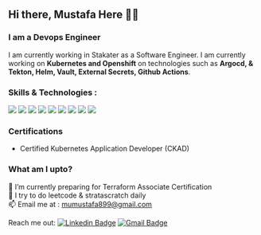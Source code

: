 ## Hi there, Mustafa Here 👋👋

### I am a Devops Engineer

I am currently working in Stakater as a Software Engineer. I am currently working on **Kubernetes and Openshift** on technologies such as **Argocd, & Tekton, Helm, Vault, External Secrets, Github Actions**.

### Skills & Technologies :
  <p>
    <img src="https://img.shields.io/badge/-Visual%20Studio%20Code-23A9F2?style=flat-square&logo=Visual%20Studio%20Code&logoColor=white"/>
    <img src="https://img.shields.io/badge/Python-3776AB?style=flat-square&logo=python&logoColor=white"/>
    <img src="https://img.shields.io/badge/Apache_Spark-D3D3D3?style=flat-square&logo=apachespark&logoColor=#E35A16"/>
    <img src="https://img.shields.io/badge/-Slack-E01563?style=flat-square&logo=Slack&logoColor=white"/>
    <img src="https://img.shields.io/badge/Docker-2CA5E0?style=flat-square&logo=docker&logoColor=white"/>
    <img src="https://img.shields.io/badge/Helm-0F1689?style=flat-square&logo=Helm&labelColor=0F1689"/>
    <img src="https://img.shields.io/badge/kubernetes-326ce5.svg?&style=flat-square&logo=kubernetes&logoColor=white"/>
    <img src="https://img.shields.io/badge/Pandas-2C2D72?style=flat-square&logo=pandas&logoColor=white"/>
    <img src="https://img.shields.io/badge/MySQL-005C84?style=flat-square&logo=mysql&logoColor=white"/>
  </p>

### Certifications 
- Certified Kubernetes Application Developer (CKAD)

### What am I upto?

🌱 I’m currently preparing for Terraform Associate Certification  
🔭 I try to do leetcode & stratascratch daily  
📫 Email me at : mumustafa899@gmail.com

 
Reach me out: 
[![Linkedin Badge](https://img.shields.io/badge/-muhammadmustafa-blue?style=flat-square&logo=Linkedin&logoColor=white&link=https://www.linkedin.com/in/muhammad-mustafa-41576b1a4/)](https://www.linkedin.com/in/muhammad-mustafa-41576b1a4/)  [![Gmail Badge](https://img.shields.io/badge/-mumustafa899@gmail.com-c14438?style=flat-square&logo=Gmail&logoColor=white&link=mailto:mumustafa899@gmail.com)](mailto:mumustafa899@gmail.com)



<!--
**mustafa-be/mustafa-be** is a ✨ _special_ ✨ repository because its `README.md` (this file) appears on your GitHub profile.

Here are some ideas to get you started:

- 🔭 I’m currently working on ...
- 🌱 I’m currently learning ...
- 👯 I’m looking to collaborate on ...
- 🤔 I’m looking for help with ...
- 💬 Ask me about ...
- 📫 How to reach me: ...
- 😄 Pronouns: ...
- ⚡ Fun fact: ...

<img src=""/>
-->
